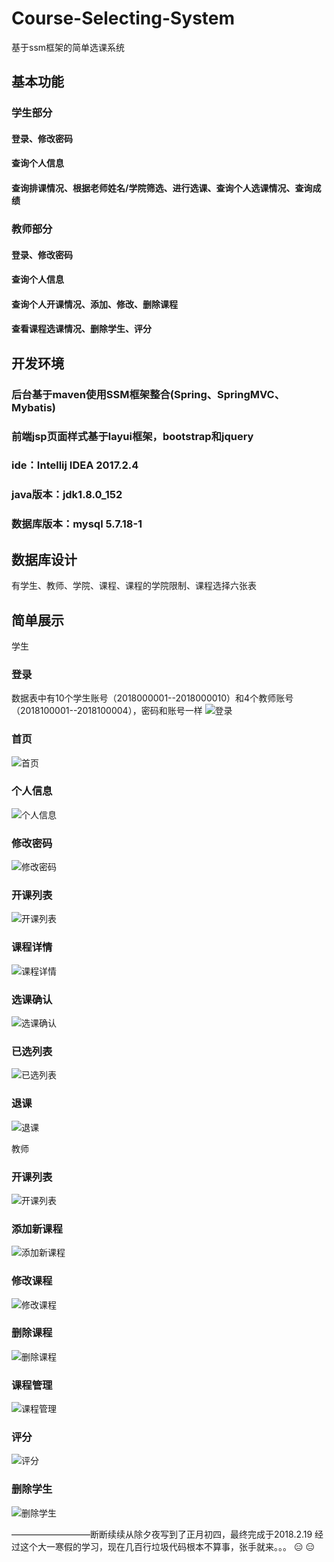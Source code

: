 # Course-Selecting-System
基于ssm框架的简单选课系统

## 基本功能
### 学生部分
#### 登录、修改密码
#### 查询个人信息
#### 查询排课情况、根据老师姓名/学院筛选、进行选课、查询个人选课情况、查询成绩

### 教师部分
#### 登录、修改密码
#### 查询个人信息
#### 查询个人开课情况、添加、修改、删除课程
#### 查看课程选课情况、删除学生、评分

## 开发环境
### 后台基于maven使用SSM框架整合(Spring、SpringMVC、Mybatis)
### 前端jsp页面样式基于layui框架，bootstrap和jquery
### ide：Intellij IDEA 2017.2.4
### java版本：jdk1.8.0_152
### 数据库版本：mysql 5.7.18-1

## 数据库设计
有学生、教师、学院、课程、课程的学院限制、课程选择六张表

## 简单展示
学生
### 登录
数据表中有10个学生账号（2018000001--2018000010）和4个教师账号（2018100001--2018100004），密码和账号一样
![登录](https://github.com/Zeng1998/Course-Selecting-System/raw/master/Screenshots/1.png)
### 首页
![首页](https://github.com/Zeng1998/Course-Selecting-System/raw/master/Screenshots/2.png)
### 个人信息
![个人信息](https://github.com/Zeng1998/Course-Selecting-System/raw/master/Screenshots/3.png)
### 修改密码
![修改密码](https://github.com/Zeng1998/Course-Selecting-System/raw/master/Screenshots/4.png)
### 开课列表
![开课列表](https://github.com/Zeng1998/Course-Selecting-System/raw/master/Screenshots/5.png)
### 课程详情
![课程详情](https://github.com/Zeng1998/Course-Selecting-System/raw/master/Screenshots/6.png)
### 选课确认
![选课确认](https://github.com/Zeng1998/Course-Selecting-System/raw/master/Screenshots/7.png)
### 已选列表
![已选列表](https://github.com/Zeng1998/Course-Selecting-System/raw/master/Screenshots/8.png)
### 退课
![退课](https://github.com/Zeng1998/Course-Selecting-System/raw/master/Screenshots/9.png)

教师
### 开课列表
![开课列表](https://github.com/Zeng1998/Course-Selecting-System/raw/master/Screenshots/10.png)
### 添加新课程
![添加新课程](https://github.com/Zeng1998/Course-Selecting-System/raw/master/Screenshots/11.png)
### 修改课程
![修改课程](https://github.com/Zeng1998/Course-Selecting-System/raw/master/Screenshots/12.png)
### 删除课程
![删除课程](https://github.com/Zeng1998/Course-Selecting-System/raw/master/Screenshots/13.png)
### 课程管理
![课程管理](https://github.com/Zeng1998/Course-Selecting-System/raw/master/Screenshots/14.png)
### 评分
![评分](https://github.com/Zeng1998/Course-Selecting-System/raw/master/Screenshots/15.png)
### 删除学生
![删除学生](https://github.com/Zeng1998/Course-Selecting-System/raw/master/Screenshots/16.png)

—————————断断续续从除夕夜写到了正月初四，最终完成于2018.2.19
经过这个大一寒假的学习，现在几百行垃圾代码根本不算事，张手就来。。。 :expressionless: :expressionless: 



